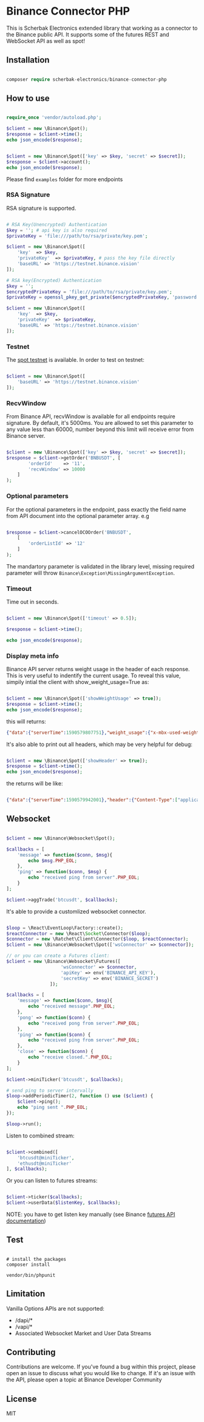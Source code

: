 # Binance Connector PHP

This is Scherbak Electronics extended library that working as a connector to the Binance public API.
It supports some of the futures REST and WebSocket API as well as spot!


## Installation

```php

composer require scherbak-electronics/binance-connector-php

```

## How to use

```php

require_once 'vendor/autoload.php';

$client = new \Binance\Spot();
$response = $client->time();
echo json_encode($response);


$client = new \Binance\Spot(['key' => $key, 'secret' => $secret]);
$response = $client->account();
echo json_encode($response);
```

Please find `examples` folder for more endpoints

### RSA Signature
RSA signature is supported.

```php

# RSA Key(Unencrypted) Authentication
$key = ''; # api key is also required
$privateKey = 'file:///path/to/rsa/private/key.pem';

$client = new \Binance\Spot([
    'key'  => $key,
    'privateKey'  => $privateKey, # pass the key file directly
    'baseURL' => 'https://testnet.binance.vision'
]);

# RSA key(Encrypted) Authentication
$key = '';
$encryptedPrivateKey = 'file:///path/to/rsa/private/key.pem';
$privateKey = openssl_pkey_get_private($encryptedPrivateKey, 'password');

$client = new \Binance\Spot([
    'key'  => $key,
    'privateKey'  => $privateKey,
    'baseURL' => 'https://testnet.binance.vision'
]);

```


### Testnet

The [spot testnet](https://testnet.binance.vision/) is available. In order to test on testnet:

```php

$client = new \Binance\Spot([
    'baseURL' => 'https://testnet.binance.vision'
]);
```

### RecvWindow

From Binance API, recvWindow is available for all endpoints require signature. By default, it's 5000ms. You are allowed to set this parameter to any value less than 60000, number beyond this limit will receive error from Binance server.

```php

$client = new \Binance\Spot(['key' => $key, 'secret' => $secret]);
$response = $client->getOrder('BNBUSDT', [
        'orderId'    => '11',
        'recvWindow' => 10000
    ]
);

```

### Optional parameters

For the optional parameters in the endpoint, pass exactly the field name from API document into the optional parameter array. e.g

```php

$response = $client->cancelOCOOrder('BNBUSDT',
    [
        'orderListId' => '12'
    ]
);

```

The mandartory parameter is validated in the library level, missing required parameter will throw `Binance\Exception\MissingArgumentException`.

### Timeout

Time out in seconds.

```php

$client = new \Binance\Spot(['timeout' => 0.5]);

$response = $client->time();

echo json_encode($response);

```

### Display meta info

Binance API server returns weight usage in the header of each response. This is very useful to indentify the current usage. To reveal this value, simpily intial the client with show_weight_usage=True as:

```php

$client = new \Binance\Spot(['showWeightUsage' => true]);
$response = $client->time();
echo json_encode($response);
```

this will returns:

```json
{"data":{"serverTime":1590579807751},"weight_usage":{"x-mbx-used-weight":["2"],"x-mbx-used-weight-1m":["2"]}}
```

It's also able to print out all headers, which may be very helpful for debug:

```php

$client = new \Binance\Spot(['showHeader' => true]);
$response = $client->time();
echo json_encode($response);
```
the returns will be like:

```json

{"data":{"serverTime":1590579942001},"header":{"Content-Type":["application/json;charset=utf-8"],"Transfer-Encoding":["chunked"],...}}
```

## Websocket

```php

$client = new \Binance\Websocket\Spot();

$callbacks = [
    'message' => function($conn, $msg){
        echo $msg.PHP_EOL;
    },
    'ping' => function($conn, $msg) {
        echo "received ping from server".PHP_EOL;
    }
];

$client->aggTrade('btcusdt', $callbacks);

```

It's able to provide a customlized websocket connector.

```php

$loop = \React\EventLoop\Factory::create();
$reactConnector = new \React\Socket\Connector($loop);
$connector = new \Ratchet\Client\Connector($loop, $reactConnector);
$client = new \Binance\Websocket\Spot(['wsConnector' => $connector]);

// or you can create a Futures client:
$client = new \Binance\Websocket\Futures([
                    'wsConnector' => $connector,
                    'apiKey' => env('BINANCE_API_KEY'),
                    'secretKey' => env('BINANCE_SECRET')
                ]);

$callbacks = [
    'message' => function($conn, $msg){
        echo "received message".PHP_EOL;
    },
    'pong' => function($conn) {
        echo "received pong from server".PHP_EOL;
    },
    'ping' => function($conn) {
        echo "received ping from server".PHP_EOL;
    },
    'close' => function($conn) {
        echo "receive closed.".PHP_EOL;
    }
];

$client->miniTicker('btcusdt', $callbacks);

# send ping to server intervally
$loop->addPeriodicTimer(2, function () use ($client) {
    $client->ping();
    echo "ping sent ".PHP_EOL;
});

$loop->run();

```

Listen to combined stream:
```php

$client->combined([
    'btcusdt@miniTicker',
    'ethusdt@miniTicker'
], $callbacks);

```

Or you can listen to futures streams:
```php

$client->ticker($callbacks);
$client->userData($listenKey, $callbacks);

```

NOTE: you have to get listen key manually (see Binance [futures API documentation](https://binance-docs.github.io/apidocs/futures/en/))

## Test

```shell

# install the packages
composer install

vendor/bin/phpunit
```

## Limitation
Vanilla Options APIs are not supported:

- /dapi/*
- /vapi/*
- Associated Websocket Market and User Data Streams


## Contributing
Contributions are welcome.
If you've found a bug within this project, please open an issue to discuss what you would like to change.
If it's an issue with the API, please open a topic at Binance Developer Community

## License
MIT
